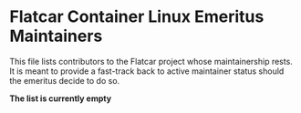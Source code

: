# Flatcar Container Linux Emeritus Maintainers

This file lists contributors to the Flatcar project whose maintainership rests.
It is meant to provide a fast-track back to active maintainer status should the emeritus decide to do so.


**The list is currently empty**